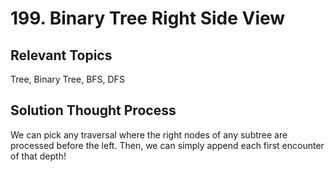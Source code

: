 # 199. Binary Tree Right Side View
## Relevant Topics
Tree, Binary Tree, BFS, DFS

## Solution Thought Process
We can pick any traversal where the right nodes of any subtree are processed before the left. Then, we can simply append each first encounter of that depth!